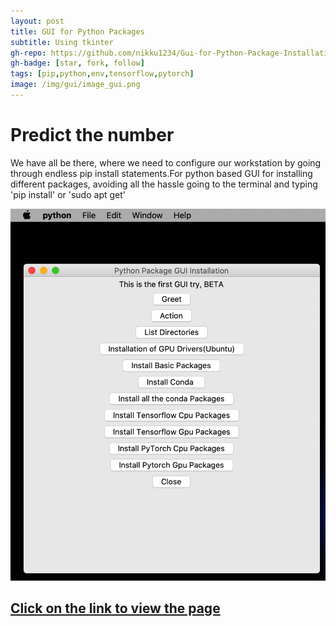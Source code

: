 ```yaml
---
layout: post
title: GUI for Python Packages
subtitle: Using tkinter
gh-repo: https://github.com/nikku1234/Gui-for-Python-Package-Installation
gh-badge: [star, fork, follow]
tags: [pip,python,env,tensorflow,pytorch]
image: /img/gui/image_gui.png
---
```

# Predict the number

We have all be there, where we need to configure our workstation by going through endless pip install statements.For python based GUI for installing different packages, avoiding all the hassle going to the terminal and typing 'pip install' or 'sudo apt get'

![App Image](/img/gui/image_gui.png)
## [Click on the link to view the page](https://github.com/nikku1234/Gui-for-Python-Package-Installation)
